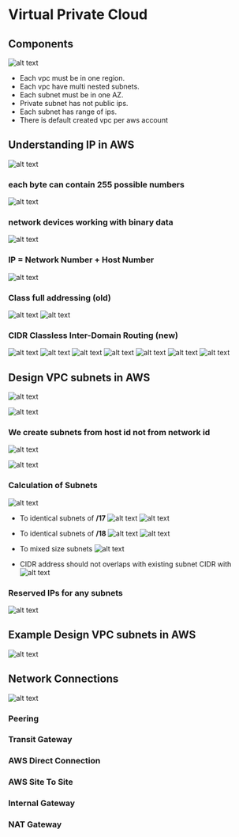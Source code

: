 # Virtual Private Cloud

## Components

![alt text](images/vpc-classification.png)

- Each vpc must be in one region.
- Each vpc have multi nested subnets.
- Each subnet must be in one AZ.
- Private subnet has not public ips.
- Each subnet has range of ips.
- There is default created vpc per aws account

## Understanding IP in AWS

![alt text](images/understanding-ip-in-aws.png)

### each byte can contain 255 possible numbers

![alt text](images/each-byte-can-contain-255-possible-numbers.png)

### network devices working with binary data

![alt text](images/network-devices-working-with-binary-data.png)

### IP = Network Number + Host Number

![alt text](images/ip-form.png)

### Class full addressing (old)

![alt text](images/classfull-addressing-1.png)
![alt text](images/classfull-addressing-2.png)

### CIDR Classless Inter-Domain Routing (new)

![alt text](images/cidr-1.png)
![alt text](images/cidr-2.png)
![alt text](images/cidr-3.png)
![alt text](images/cidr-4.png)
![alt text](images/cidr-5.png)
![alt text](images/cidr-6.png)
![alt text](images/cidr-7.png)

## Design VPC subnets in AWS

![alt text](images/private-ips-from-iana.png)

![alt text](images/private-ips-considrations.png)

### We create subnets from host id not from network id

![alt text](images/subnets-from-host-id-1.png)

![alt text](images/subnets-from-host-id-2.png)

### Calculation of Subnets

![alt text](images/network-to-create-subnets-from-it.png)

- To identical subnets of **/17**
![alt text](images/calc-subnets-ex1-1.png)
![alt text](images/calc-subnets-ex1-2.png)

- To identical subnets of **/18**
![alt text](images/calc-subnets-ex2-1.png)
![alt text](images/calc-subnets-ex2-2.png)

- To mixed size subnets
 ![alt text](images/calc-subnets-ex3.png)

- CIDR address should not overlaps with existing subnet CIDR with
![alt text](images/calc-subnets-note.png)

### Reserved IPs for any subnets

![alt text](images/reserved-ips-for-any-subnets.png)

## Example Design VPC subnets in AWS

![alt text](images/example-design-vpc-subnets-in-aws.png)

## Network Connections

![alt text](images/network-connection-getway.png)

### Peering

### Transit Gateway

### AWS Direct Connection

### AWS Site To Site

### Internal Gateway

### NAT Gateway
